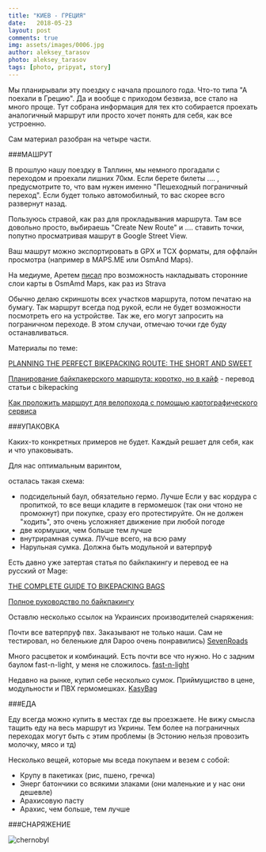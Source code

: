 ```yaml
---
title: "КИЕВ - ГРЕЦИЯ"
date:   2018-05-23
layout: post
comments: true
img: assets/images/0006.jpg
author: aleksey_tarasov
photo: aleksey_tarasov
tags: [photo, pripyat, story]
---
```


Мы планирывали эту поездку с начала прошлого года. Что-то типа "А поехали в Грецию". Да и вообще с приходом безвиза, все стало на много проще. 
Тут собрана информация для тех кто собирается проехать аналогичный маршрут или просто хочет понять для себя, как все устроенно.

Сам материал разобран на четыре части. 


###МАШРУТ

В прошлую нашу поездку в Таллинн, мы немного прогадали с переходом и проехали лишних 70км. Если берете билеты .... , предусмотрите то, что вам нужен именно "Пешеходный пограничный переход". Если будет только автомобилный, то вас скорее всго развернут назад.

Пользуюсь стравой, как раз для прокладывания маршрута. Там все довольно просто, выбираешь "Create New Route" и .... ставить точки, попутно просматривая машрут в Google Street View.

Ваш машрут можно экспортировать в GPX и TCX форматы, для оффлайн просмотра (например в MAPS.ME или OsmAnd Maps). 

На медиуме, Аретем [писал](https://medium.com/@anisart/osmand-strava-и-другие-сторонние-слои-карты-498b07f96f67) про возможность накладывать сторонние слои карты в OsmAmd Maps, как раз из Strava

Обычно делаю скриншоты всех участков маршрута, потом печатаю на бумагу. Так маршрут всегда под рукой, если не будет возможности посмотреть его на устройстве. Так же, его могут запросить на пограничном переходе. В этом случаи, отмечаю точки где буду останавливаться.  

Материалы по теме:

[PLANNING THE PERFECT BIKEPACKING ROUTE: THE SHORT AND SWEET](http://www.bikepacking.com/plog/planning-the-perfect-bikepacking-route-vol-01/)

[Планирование байкпакерского маршрута: коротко, но в кайф](http://www.magekz.org/?p=2602) - перевод статьи с bikepacking

[Как проложить маршрут для велопохода с помощью картографического сервиса](http://www.magekz.org/?p=2626)

###УПАКОВКА

Каких-то конкретных примеров не будет. Каждый решает для себя, как и что упаковывать.

Для нас оптимальным варинтом, 

осталась такая схема:

- подсидельный баул, обязательно гермо. Лучше  Если у вас кордура с пропиткой, то все вещи кладите в гермомешок (так они чтоно не промокнут)
при покупке, сразу его протестируйте. Он не должен "ходить", это очень усложняет движение при любой погоде
- две кормушки, чем больше тем лучше
- внутрирамная сумка. ЛУчше всего, на всю раму
- Нарульная сумка. Должна быть модульной и ватерпруф  

Есть давно уже затертая статья по байкпакингу и перевод ее на русский от Mage:

[THE COMPLETE GUIDE TO BIKEPACKING BAGS](http://www.bikepacking.com/plan/guide-to-bikepacking-bags/)

[Полное руководство по байкпакингу](http://www.magekz.org/?p=2075)

Оставлю несколько ссылок на Украинсих производителей снаряжения:

Почти все ватерпруф пвх. Заказывают не только наши. Сам не тестировал, но беленькие для Dapoo очень понравились)
[SevenRoads](https://www.facebook.com/7RWorkshop/)

Много расцветок и комбинаций. Есть почти все что нужно. Но с задним баулом fast-n-light, у меня не сложилось.
[fast-n-light](https://fast-n-light.io.ua)

Недавно на рынке, купил себе несколько сумок. Приймущиство в цене, модульности и ПВХ гермомешках.
[KasyBag](http://kasybag.com.ua)

###ЕДА

Еду всегда можно купить в местах где вы проезжаете. Не вижу смысла тащить еду на весь маршрут из Укрины. Тем более на пограничных переходах могут быть с этим проблемы (в Эстонию нельзя провозить молочку, мясо и тд)

Несколько вещей, которые мы вседа покупаем и везем с собой:

- Крупу в пакетиках (рис, пшено, гречка)
- Энерг батончики со всякими злаками (они маленькие и у нас они дешевле)
- Арахисовую пасту
- Арахис, чем больше, тем лучше


###СНАРЯЖЕНИЕ 



![chernobyl](https://drive.google.com/uc?export=download&id=0B0NRqCiUriFKV29odkN6MkdpMEE)
